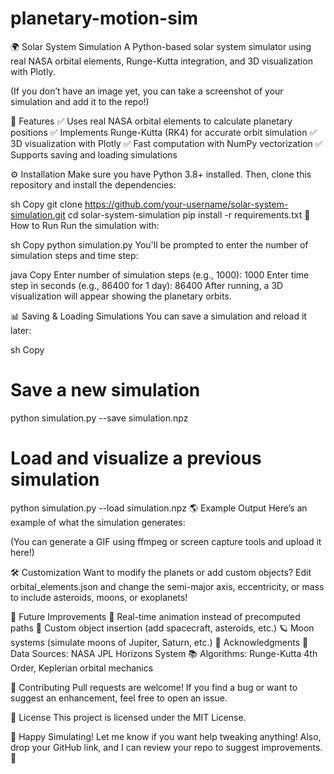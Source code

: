 # planetary-motion-sim
🌍 Solar System Simulation
A Python-based solar system simulator using real NASA orbital elements, Runge-Kutta integration, and 3D visualization with Plotly.


(If you don’t have an image yet, you can take a screenshot of your simulation and add it to the repo!)

📜 Features
✅ Uses real NASA orbital elements to calculate planetary positions
✅ Implements Runge-Kutta (RK4) for accurate orbit simulation
✅ 3D visualization with Plotly
✅ Fast computation with NumPy vectorization
✅ Supports saving and loading simulations

⚙️ Installation
Make sure you have Python 3.8+ installed. Then, clone this repository and install the dependencies:

sh
Copy
git clone https://github.com/your-username/solar-system-simulation.git
cd solar-system-simulation
pip install -r requirements.txt
🚀 How to Run
Run the simulation with:

sh
Copy
python simulation.py
You'll be prompted to enter the number of simulation steps and time step:

java
Copy
Enter number of simulation steps (e.g., 1000): 1000
Enter time step in seconds (e.g., 86400 for 1 day): 86400
After running, a 3D visualization will appear showing the planetary orbits.

📊 Saving & Loading Simulations
You can save a simulation and reload it later:

sh
Copy
# Save a new simulation
python simulation.py --save simulation.npz

# Load and visualize a previous simulation
python simulation.py --load simulation.npz
🌎 Example Output
Here’s an example of what the simulation generates:


(You can generate a GIF using ffmpeg or screen capture tools and upload it here!)

🛠️ Customization
Want to modify the planets or add custom objects? Edit orbital_elements.json and change the semi-major axis, eccentricity, or mass to include asteroids, moons, or exoplanets!

📜 Future Improvements
🌠 Real-time animation instead of precomputed paths
🚀 Custom object insertion (add spacecraft, asteroids, etc.)
🪐 Moon systems (simulate moons of Jupiter, Saturn, etc.)
📝 Acknowledgments
🌌 Data Sources: NASA JPL Horizons System
📚 Algorithms: Runge-Kutta 4th Order, Keplerian orbital mechanics

🤝 Contributing
Pull requests are welcome! If you find a bug or want to suggest an enhancement, feel free to open an issue.

📜 License
This project is licensed under the MIT License.

🚀 Happy Simulating!
Let me know if you want help tweaking anything! Also, drop your GitHub link, and I can review your repo to suggest improvements. 🚀

